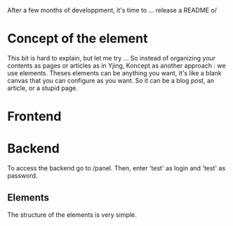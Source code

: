 After a few months of developpment, it's time to ... release a README o/

# Concept of the element

This bit is hard to explain, but let me try ... So instead of organizing your contents as pages or articles as in Yjing, Koncept as another approach : we use elements. Theses elements can be anything you want, it's like a blank canvas that you can configure as you want. So it can be a blog post, an article, or a stupid page.

# Frontend


# Backend

To access the backend go to /panel. Then, enter 'test' as login and 'test' as password.

## Elements

The structure of the elements is very simple.